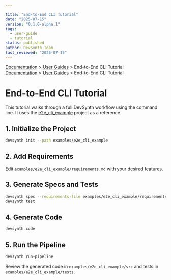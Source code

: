 ```yaml
---

title: "End-to-End CLI Tutorial"
date: "2025-07-15"
version: "0.1.0-alpha.1"
tags:
  - user-guide
  - tutorial
status: published
author: DevSynth Team
last_reviewed: "2025-07-15"
---
```

<div class="breadcrumbs">
<a href="../index.md">Documentation</a> &gt; <a href="index.md">User Guides</a> &gt; End-to-End CLI Tutorial
</div>

<div class="breadcrumbs">
<a href="../index.md">Documentation</a> &gt; <a href="index.md">User Guides</a> &gt; End-to-End CLI Tutorial
</div>

# End-to-End CLI Tutorial

This tutorial walks through a full DevSynth workflow using the command line. It uses the [e2e_cli_example](../../examples/e2e_cli_example) project as a reference.

## 1. Initialize the Project

```bash
devsynth init --path examples/e2e_cli_example
```

## 2. Add Requirements

Edit `examples/e2e_cli_example/requirements.md` with your desired features.

## 3. Generate Specs and Tests

```bash
devsynth spec --requirements-file examples/e2e_cli_example/requirements.md
devsynth test
```

## 4. Generate Code

```bash
devsynth code
```

## 5. Run the Pipeline

```bash
devsynth run-pipeline
```

Review the generated code in `examples/e2e_cli_example/src` and tests in `examples/e2e_cli_example/tests`.
